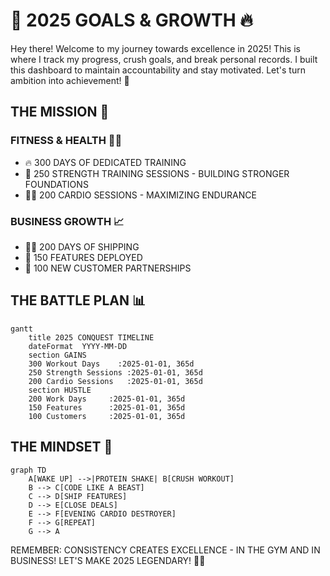 # 💪 2025 GOALS & GROWTH 🔥

Hey there! Welcome to my journey towards excellence in 2025! This is where I track my progress, crush goals, and break personal records. I built this dashboard to maintain accountability and stay motivated. Let's turn ambition into achievement! 💪

## THE MISSION 🎯

### FITNESS & HEALTH 🏋️‍♂️
- 🔥 300 DAYS OF DEDICATED TRAINING
- 💪 250 STRENGTH TRAINING SESSIONS - BUILDING STRONGER FOUNDATIONS
- 🏃‍♂️ 200 CARDIO SESSIONS - MAXIMIZING ENDURANCE

### BUSINESS GROWTH 📈
- 👨‍💻 200 DAYS OF SHIPPING
- 🚀 150 FEATURES DEPLOYED
- 💼 100 NEW CUSTOMER PARTNERSHIPS

## THE BATTLE PLAN 📊

```mermaid
gantt
    title 2025 CONQUEST TIMELINE
    dateFormat  YYYY-MM-DD
    section GAINS
    300 Workout Days    :2025-01-01, 365d
    250 Strength Sessions :2025-01-01, 365d
    200 Cardio Sessions   :2025-01-01, 365d
    section HUSTLE
    200 Work Days     :2025-01-01, 365d
    150 Features      :2025-01-01, 365d
    100 Customers     :2025-01-01, 365d
```

## THE MINDSET 🧠

```mermaid
graph TD
    A[WAKE UP] -->|PROTEIN SHAKE| B[CRUSH WORKOUT]
    B --> C[CODE LIKE A BEAST]
    C --> D[SHIP FEATURES]
    D --> E[CLOSE DEALS]
    E --> F[EVENING CARDIO DESTROYER]
    F --> G[REPEAT]
    G --> A
```

REMEMBER: CONSISTENCY CREATES EXCELLENCE - IN THE GYM AND IN BUSINESS! LET'S MAKE 2025 LEGENDARY! 💪🔥 